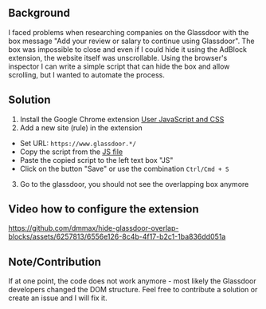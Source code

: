 ## Background

I faced problems when researching companies on the Glassdoor with the box message "Add your review or salary to continue using Glassdoor". The box was impossible to close and even if I could hide it using the AdBlock extension, the website itself was unscrollable.
Using the browser's inspector I can write a simple script that can hide the box and allow scrolling, but I wanted to automate the process.

## Solution

1. Install the Google Chrome extension [User JavaScript and CSS](https://chrome.google.com/webstore/detail/user-javascript-and-css/nbhcbdghjpllgmfilhnhkllmkecfmpld)
2. Add a new site (rule) in the extension
  - Set URL: `https://www.glassdoor.*/`
  - Copy the script from the [JS file](https://raw.githubusercontent.com/dmmax/hide-glassdoor-overlap-blocks/main/hide-blocks-on-load.js)
  - Paste the copied script to the left text box "JS"
  - Click on the button "Save" or use the combination `Ctrl/Cmd + S`
3. Go to the glassdoor, you should not see the overlapping box anymore

## Video how to configure the extension 

https://github.com/dmmax/hide-glassdoor-overlap-blocks/assets/6257813/6556e126-8c4b-4f17-b2c1-1ba836dd051a

## Note/Contribution

If at one point, the code does not work anymore - most likely the Glassdoor developers changed the DOM structure. Feel free to contribute a solution or create an issue and I will fix it.
